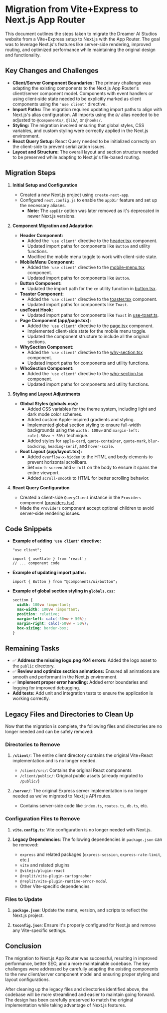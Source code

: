 # Migration from Vite+Express to Next.js App Router

This document outlines the steps taken to migrate the Dreamer AI Studios website from a Vite+Express setup to Next.js with the App Router. The goal was to leverage Next.js's features like server-side rendering, improved routing, and optimized performance while maintaining the original design and functionality.

## Key Changes and Challenges

*   **Client/Server Component Boundaries:** The primary challenge was adapting the existing components to the Next.js App Router's client/server component model. Components with event handlers or using client-side state needed to be explicitly marked as client components using the `'use client'` directive.
*   **Import Paths:** The migration required updating import paths to align with Next.js's alias configuration. All imports using the `@/` alias needed to be adjusted to `@components/`, `@lib/`, or `@hooks/`.
*   **Styling:** The migration involved ensuring that global styles, CSS variables, and custom styling were correctly applied in the Next.js environment.
*   **React Query Setup:** React Query needed to be initialized correctly on the client-side to prevent serialization issues.
*   **Layout and Structure:** The overall layout and section structure needed to be preserved while adapting to Next.js's file-based routing.

## Migration Steps

1.  **Initial Setup and Configuration**

    *   Created a new Next.js project using `create-next-app`.
    *   Configured `next.config.js` to enable the `appDir` feature and set up the necessary aliases.
        *   **Note:** The `appDir` option was later removed as it's deprecated in newer Next.js versions.

2.  **Component Migration and Adaptation**

    *   **Header Component:**
        *   Added the `'use client'` directive to the [header.tsx](cci:7://file:///Users/apple/gilzero.dev/dreameraistudios/components/layout/header.tsx:0:0-0:0) component.
        *   Updated import paths for components like `Button` and utility functions.
        *   Modified the mobile menu toggle to work with client-side state.
    *   **MobileMenu Component:**
        *   Added the `'use client'` directive to the [mobile-menu.tsx](cci:7://file:///Users/apple/gilzero.dev/dreameraistudios/components/layout/mobile-menu.tsx:0:0-0:0) component.
        *   Updated import paths for components like `Button`.
    *   **Button Component:**
        *   Updated the import path for the `cn` utility function in [button.tsx](cci:7://file:///Users/apple/gilzero.dev/dreameraistudios/components/ui/button.tsx:0:0-0:0).
    *   **Toaster Component:**
        *   Added the `'use client'` directive to the [toaster.tsx](cci:7://file:///Users/apple/gilzero.dev/dreameraistudios/components/ui/toaster.tsx:0:0-0:0) component.
        *   Updated import paths for components like `Toast`.
    *   **useToast Hook:**
        *   Updated import paths for components like `Toast` in [use-toast.ts](cci:7://file:///Users/apple/gilzero.dev/dreameraistudios/hooks/use-toast.ts:0:0-0:0).
    *   **Page Component (app/page.tsx):**
        *   Added the `'use client'` directive to the [page.tsx](cci:7://file:///Users/apple/gilzero.dev/dreameraistudios/app/page.tsx:0:0-0:0) component.
        *   Implemented client-side state for the mobile menu toggle.
        *   Updated the component structure to include all the original sections.
    *   **WhySection Component:**
        *   Added the `'use client'` directive to the [why-section.tsx](cci:7://file:///Users/apple/gilzero.dev/dreameraistudios/components/sections/why-section.tsx:0:0-0:0) component.
        *   Updated import paths for components and utility functions.
    *   **WhoSection Component:**
        *   Added the `'use client'` directive to the [who-section.tsx](cci:7://file:///Users/apple/gilzero.dev/dreameraistudios/components/sections/who-section.tsx:0:0-0:0) component.
        *   Updated import paths for components and utility functions.

3.  **Styling and Layout Adjustments**

    *   **Global Styles (globals.css):**
        *   Added CSS variables for the theme system, including light and dark mode color schemes.
        *   Added custom Apple-inspired gradients and styling.
        *   Implemented global section styling to ensure full-width backgrounds using the `width: 100vw` and `margin-left: calc(-50vw + 50%)` technique.
        *   Added styles for `apple-card`, `quote-container`, `quote-mark`, `blur-backdrop`, `heading-serif`, and `hover-scale`.
    *   **Root Layout (app/layout.tsx):**
        *   Added `overflow-x-hidden` to the HTML and body elements to prevent horizontal scrollbars.
        *   Set `min-h-screen` and `w-full` on the body to ensure it spans the entire viewport.
        *   Added `scroll-smooth` to HTML for better scrolling behavior.

4.  **React Query Configuration**

    *   Created a client-side `QueryClient` instance in the `Providers` component ([providers.tsx](cci:7://file:///Users/apple/gilzero.dev/dreameraistudios/app/providers.tsx:0:0-0:0)).
    *   Made the `Providers` component accept optional children to avoid server-side rendering issues.

## Code Snippets

*   **Example of adding `'use client'` directive:**

    ```tsx
    "use client";

    import { useState } from 'react';
    // ... component code
    ```

*   **Example of updating import paths:**

    ```tsx
    import { Button } from "@components/ui/button";
    ```

*   **Example of global section styling in `globals.css`:**

    ```css
    section {
      width: 100vw !important;
      max-width: 100vw !important;
      position: relative;
      margin-left: calc(-50vw + 50%);
      margin-right: calc(-50vw + 50%);
      box-sizing: border-box;
    }
    ```

## Remaining Tasks

*   ✅ **Address the missing logo.png 404 errors:** Added the logo asset to the `public` directory.
*   ✅ **Review and optimize section animations:** Ensured all animations are smooth and performant in the Next.js environment.
*   ✅ **Implement proper error handling:** Added error boundaries and logging for improved debugging.
*   **Add tests:** Add unit and integration tests to ensure the application is working correctly.

## Legacy Files and Directories to Clean Up

Now that the migration is complete, the following files and directories are no longer needed and can be safely removed:

### Directories to Remove

1. **`/client/`**: The entire client directory contains the original Vite+React implementation and is no longer needed.
   - `/client/src/`: Contains the original React components
   - `/client/public/`: Original public assets (already migrated to `/public/`)

2. **`/server/`**: The original Express server implementation is no longer needed as we've migrated to Next.js API routes.
   - Contains server-side code like `index.ts`, `routes.ts`, `db.ts`, etc.

### Configuration Files to Remove

1. **`vite.config.ts`**: Vite configuration is no longer needed with Next.js.

2. **Legacy Dependencies**: The following dependencies in `package.json` can be removed:
   - `express` and related packages (`express-session`, `express-rate-limit`, etc.)
   - `vite` and related plugins
   - `@vitejs/plugin-react`
   - `@replit/vite-plugin-cartographer`
   - `@replit/vite-plugin-runtime-error-modal`
   - Other Vite-specific dependencies

### Files to Update

1. **`package.json`**: Update the name, version, and scripts to reflect the Next.js project.

2. **`tsconfig.json`**: Ensure it's properly configured for Next.js and remove any Vite-specific settings.

## Conclusion

The migration to Next.js App Router was successful, resulting in improved performance, better SEO, and a more maintainable codebase. The key challenges were addressed by carefully adapting the existing components to the new client/server component model and ensuring proper styling and layout configurations.

After cleaning up the legacy files and directories identified above, the codebase will be more streamlined and easier to maintain going forward. The design has been carefully preserved to match the original implementation while taking advantage of Next.js features.

